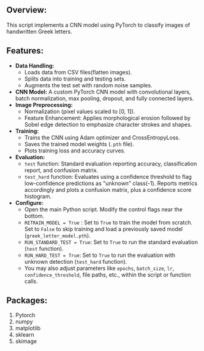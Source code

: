 ## Overview:
This script implements a CNN model using PyTorch to classify images of handwritten Greek letters.

## Features:
* **Data Handling:**
    * Loads data from CSV files(flatten images).
    * Splits data into training and testing sets.
    * Augments the test set with random noise samples.
* **CNN Model:** A custom PyTorch CNN model with convolutional layers, batch normalization, max pooling, dropout, and fully connected layers.
* **Image Preprocessing:**
    * Normalization (pixel values scaled to [0, 1]).
    * Feature Enhancement: Applies morphological erosion followed by Sobel edge detection to emphasize character strokes and shapes.
* **Training:**
    * Trains the CNN using Adam optimizer and CrossEntropyLoss.
    * Saves the trained model weights (`.pth` file).
    * Plots training loss and accuracy curves.
* **Evaluation:**
    * `test` function: Standard evaluation reporting accuracy, classification report, and confusion matrix.
    * `test_hard` function: Evaluates using a confidence threshold to flag low-confidence predictions as "unknown" class(-1). Reports metrics accordingly and plots a confusion matrix, plus a confidence score histogram.
* **Configure:**
    * Open the main Python script. Modify the control flags near the bottom.
    * `RETRAIN_MODEL = True` : Set to `True` to train the model from scratch. Set to `False` to skip training and load a previously saved model (`greek_letter_model.pth`).
    * `RUN_STANDARD_TEST = True`: Set to `True` to run the standard evaluation (`test` function).
    * `RUN_HARD_TEST = True`: Set to `True` to run the evaluation with unknown detection (`test_hard` function).
    * You may also adjust parameters like `epochs`, `batch_size`, `lr`, `confidence_threshold`, file paths, etc., within the script or function calls.

## Packages:
1. Pytorch
2. numpy
3. matplotlib
4. sklearn
5. skimage

